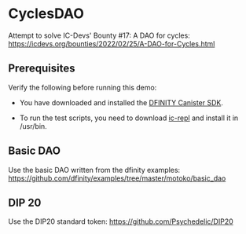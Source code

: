 # CyclesDAO
Attempt to solve IC-Devs' Bounty #17: A DAO for cycles: https://icdevs.org/bounties/2022/02/25/A-DAO-for-Cycles.html

## Prerequisites

Verify the following before running this demo:

* You have downloaded and installed the [DFINITY Canister SDK](https://sdk.dfinity.org).

* To run the test scripts, you need to download [ic-repl](https://github.com/chenyan2002/ic-repl/releases) and install it in /usr/bin.

## Basic DAO
Use the basic DAO written from the dfinity examples: https://github.com/dfinity/examples/tree/master/motoko/basic_dao

## DIP 20
Use the DIP20 standard token: https://github.com/Psychedelic/DIP20
